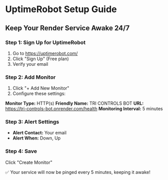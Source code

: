 # UptimeRobot Setup Guide

## Keep Your Render Service Awake 24/7

### Step 1: Sign Up for UptimeRobot
1. Go to https://uptimerobot.com/
2. Click "Sign Up" (Free plan)
3. Verify your email

### Step 2: Add Monitor
1. Click "+ Add New Monitor"
2. Configure these settings:

**Monitor Type:** HTTP(s)
**Friendly Name:** TRI CONTROLS BOT
**URL:** https://tri-controls-bot.onrender.com/health
**Monitoring Interval:** 5 minutes

### Step 3: Alert Settings
- **Alert Contact:** Your email
- **Alert When:** Down, Up

### Step 4: Save
Click "Create Monitor"

✅ Your service will now be pinged every 5 minutes, keeping it awake!
